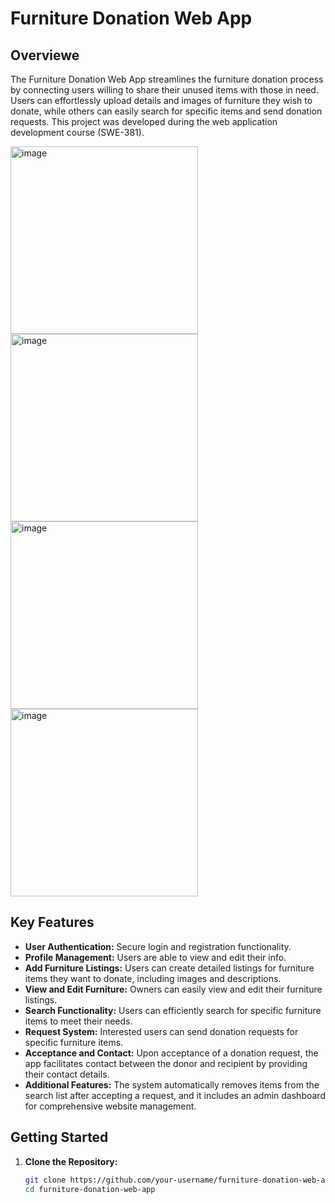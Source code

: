 # Furniture Donation Web App

## Overviewe
The Furniture Donation Web App streamlines the furniture donation process by connecting users willing to share their unused items with those in need. Users can effortlessly upload details and images of furniture they wish to donate, while others can easily search for specific items and send donation requests.
This project was developed during the web application development course (SWE-381).

<img width="300" height="300" alt="image" src="https://github.com/su0ltan/furniture-donation-website/assets/53498277/56771512-0cbc-44e1-b031-5432dd89636e">
<img width="300" height="300" alt="image" src="https://github.com/su0ltan/furniture-donation-website/assets/53498277/ff43c1c1-f734-4521-9e6d-405edfbcfe12">
<img width="300" height="300" alt="image" src="https://github.com/su0ltan/furniture-donation-website/assets/53498277/23707fa3-2568-48d9-97c0-627a292d5dbd">
<img width="300" height="300" alt="image" src="https://github.com/su0ltan/furniture-donation-website/assets/53498277/eac0da41-daca-458f-b175-336cad27d430">










## Key Features

- **User Authentication:** Secure login and registration functionality.
- **Profile Management:** Users are able to view and edit their info.
- **Add Furniture Listings:** Users can create detailed listings for furniture items they want to donate, including images and descriptions.
- **View and Edit Furniture:** Owners can easily view and edit their furniture listings.
- **Search Functionality:** Users can efficiently search for specific furniture items to meet their needs.
- **Request System:** Interested users can send donation requests for specific furniture items.
- **Acceptance and Contact:** Upon acceptance of a donation request, the app facilitates contact between the donor and recipient by providing their contact details.
- **Additional Features:** The system automatically removes items from the search list after accepting a request, and it includes an admin dashboard for comprehensive website management.

## Getting Started

1. **Clone the Repository:**
   ```bash
   git clone https://github.com/your-username/furniture-donation-web-app.git
   cd furniture-donation-web-app
